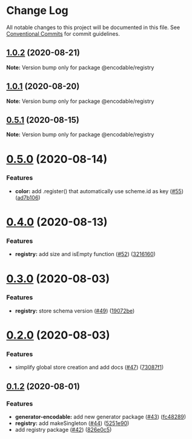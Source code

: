 # Change Log

All notable changes to this project will be documented in this file.
See [Conventional Commits](https://conventionalcommits.org) for commit guidelines.

## [1.0.2](https://github.com/kristw/encodable/compare/@encodable/registry@1.0.1...@encodable/registry@1.0.2) (2020-08-21)

**Note:** Version bump only for package @encodable/registry





## [1.0.1](https://github.com/kristw/encodable/compare/@encodable/registry@1.0.0...@encodable/registry@1.0.1) (2020-08-20)

**Note:** Version bump only for package @encodable/registry





## [0.5.1](https://github.com/kristw/encodable/compare/@encodable/registry@0.5.0...@encodable/registry@0.5.1) (2020-08-15)

**Note:** Version bump only for package @encodable/registry





# [0.5.0](https://github.com/kristw/encodable/compare/@encodable/registry@0.4.0...@encodable/registry@0.5.0) (2020-08-14)


### Features

* **color:** add .register() that automatically use scheme.id as key ([#55](https://github.com/kristw/encodable/issues/55)) ([ad7b106](https://github.com/kristw/encodable/commit/ad7b106a077310ab295f536046b18e1e5dc811d2))





# [0.4.0](https://github.com/kristw/encodable/compare/@encodable/registry@0.3.0...@encodable/registry@0.4.0) (2020-08-13)


### Features

* **registry:** add size and isEmpty function ([#52](https://github.com/kristw/encodable/issues/52)) ([3216160](https://github.com/kristw/encodable/commit/3216160c45776ebed6345ef0aae12b91c06c4b1e))





# [0.3.0](https://github.com/kristw/encodable/compare/@encodable/registry@0.2.0...@encodable/registry@0.3.0) (2020-08-03)


### Features

* **registry:** store schema version ([#49](https://github.com/kristw/encodable/issues/49)) ([19072be](https://github.com/kristw/encodable/commit/19072be4ba14ea277d963499e1ff54c2f9a828ff))





# [0.2.0](https://github.com/kristw/encodable/compare/@encodable/registry@0.1.2...@encodable/registry@0.2.0) (2020-08-03)


### Features

* simplify global store creation and add docs ([#47](https://github.com/kristw/encodable/issues/47)) ([73087f1](https://github.com/kristw/encodable/commit/73087f14cc5f8f0f07cda6612a7a5e851a3817b6))





## [0.1.2](https://github.com/kristw/encodable/compare/@encodable/registry@0.1.2...@encodable/registry@0.1.2) (2020-08-01)


### Features

* **generator-encodable:** add new generator package ([#43](https://github.com/kristw/encodable/issues/43)) ([fc48289](https://github.com/kristw/encodable/commit/fc48289dd487bdd71550d143d2854e9be74d2cd7))
* **registry:** add makeSingleton ([#44](https://github.com/kristw/encodable/issues/44)) ([5251e90](https://github.com/kristw/encodable/commit/5251e903f54ae5cfc525e932a41543d656e3cf75))
* add registry package ([#42](https://github.com/kristw/encodable/issues/42)) ([826e0c5](https://github.com/kristw/encodable/commit/826e0c554a8f7e743ad0a4fea52ce34e7c04ae01))
